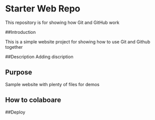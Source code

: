 # Starter Web Repo

This repository is for showing how Git and GitHub work

##Introduction

This is a simple website project for showing how to use Git and Github together

##Description
Adding discription

## Purpose

Sample website with plenty of files for demos


## How to colaboare

##Deploy